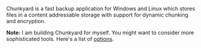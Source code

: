 Chunkyard is a fast backup application for Windows and Linux which stores files in a content addressable storage with support for dynamic chunking and encryption.

**Note:** I am building Chunkyard for myself. You might want to consider more sophisticated tools. Here's a list of [options](https://github.com/restic/others).
